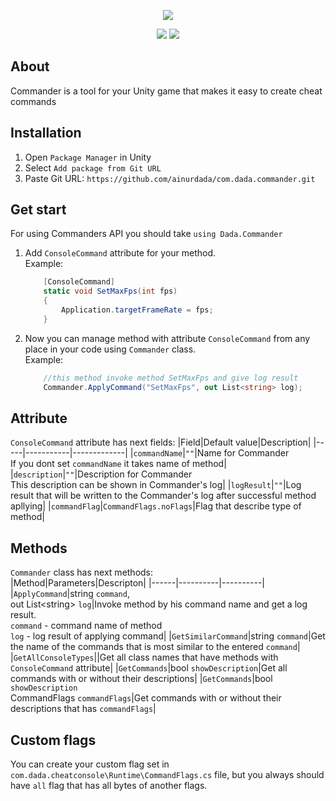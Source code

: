 <p align="center">
<img src="https://i.ibb.co/FnmBfL9/Commander-Label800.png">
</p>

<p align="center">
<img src="https://img.shields.io/badge/Version-0.5.0-blue">
<img src="https://img.shields.io/badge/License-MIT-success">
</p>

## About
Commander is a tool for your Unity game that makes it easy to create cheat commands

## Installation
1. Open `Package Manager` in Unity
2. Select `Add package from Git URL`
3. Paste Git URL: `https://github.com/ainurdada/com.dada.commander.git`

## Get start
For using Commanders API you should take ```using Dada.Commander```
1. Add `ConsoleCommand` attribute for your method.  
    Example:
    ```c#
        [ConsoleCommand]
        static void SetMaxFps(int fps)
        {
            Application.targetFrameRate = fps;
        }
    ```
2. Now you can manage method with attribute `ConsoleCommand` from any place in your code using `Commander` class.  
    Example:
    ```c#
        //this method invoke method SetMaxFps and give log result
        Commander.ApplyCommand("SetMaxFps", out List<string> log);
    ```

## Attribute
`ConsoleCommand` attribute has next fields:
|Field|Default value|Description|
|-----|-----------|-------------|
|`commandName`|`""`|Name for Commander<br/> If you dont set `commandName` it takes name of method|
|`description`|`""`|Description for Commander <br/> This description can be shown in Commander's log|
|`logResult`|`""`|Log result that will be written to the Commander's log after successful method apllying|
|`commandFlag`|`CommandFlags.noFlags`|Flag that describe type of method|

## Methods
`Commander` class has next methods:  
|Method|Parameters|Descripton|
|------|----------|----------|
|`ApplyCommand`|string `command`,<br/> out List\<string> `log`|Invoke method by his command name and get a log result. <br/> `command` - command name of method <br/> `log` - log result of applying command|
|`GetSimilarCommand`|string `command`|Get the name of the commands that is most similar to the entered `command`|
|`GetAllConsoleTypes`||Get all class names that have methods with `ConsoleCommand` attribute|
|`GetCommands`|bool `showDescription`|Get all commands with or without their descriptions|
|`GetCommands`|bool `showDescription` <br/> CommandFlags `commandFlags`|Get commands with or without their descriptions that has `commandFlags`|

## Custom flags
You can create your custom flag set in `com.dada.cheatconsole\Runtime\CommandFlags.cs` file, but you always should have `all` flag that has all bytes of another flags. 